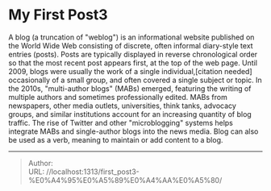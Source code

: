# My First Post3


A blog (a truncation of &#34;weblog&#34;) is an informational website published on the World Wide Web consisting of discrete, often informal diary-style text entries (posts). Posts are typically displayed in reverse chronological order so that the most recent post appears first, at the top of the web page. Until 2009, blogs were usually the work of a single individual,[citation needed] occasionally of a small group, and often covered a single subject or topic. In the 2010s, &#34;multi-author blogs&#34; (MABs) emerged, featuring the writing of multiple authors and sometimes professionally edited. MABs from newspapers, other media outlets, universities, think tanks, advocacy groups, and similar institutions account for an increasing quantity of blog traffic. The rise of Twitter and other &#34;microblogging&#34; systems helps integrate MABs and single-author blogs into the news media. Blog can also be used as a verb, meaning to maintain or add content to a blog.


---

> Author:   
> URL: //localhost:1313/first_post3-%E0%A4%95%E0%A5%89%E0%A4%AA%E0%A5%80/  

